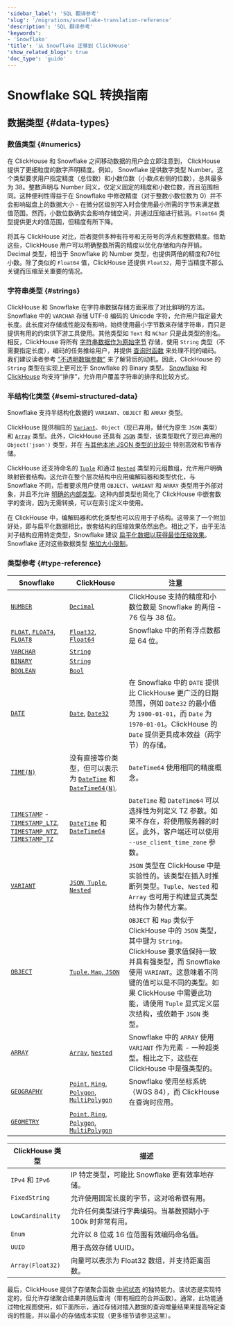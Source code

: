 ```yaml
---
'sidebar_label': 'SQL 翻译参考'
'slug': '/migrations/snowflake-translation-reference'
'description': 'SQL 翻译参考'
'keywords':
- 'Snowflake'
'title': '从 Snowflake 迁移到 ClickHouse'
'show_related_blogs': true
'doc_type': 'guide'
---
```



# Snowflake SQL 转换指南

## 数据类型 {#data-types}

### 数值类型 {#numerics}

在 ClickHouse 和 Snowflake 之间移动数据的用户会立即注意到，
ClickHouse 提供了更细粒度的数字声明精度。例如，
Snowflake 提供数字类型 Number。这个类型要求用户指定精度（总位数）和小数位数（小数点右侧的位数），总共最多为 38。整数声明与 Number 同义，仅定义固定的精度和小数位数，而且范围相同。这种便利性得益于在 Snowflake 中修改精度（对于整数小数位数为 0）并不会影响磁盘上的数据大小 - 在微分区级别写入时会使用最小所需的字节来满足数值范围。然而，小数位数确实会影响存储空间，并通过压缩进行抵消。`Float64` 类型提供更大的值范围，但精度有所下降。

将其与 ClickHouse 对比，后者提供多种有符号和无符号的浮点和整数精度。借助这些，ClickHouse 用户可以明确整数所需的精度以优化存储和内存开销。Decimal 类型，相当于 Snowflake 的 Number 类型，也提供两倍的精度和76位小数。除了类似的 `Float64` 值，ClickHouse 还提供 `Float32`，用于当精度不那么关键而压缩至关重要的情况。

### 字符串类型 {#strings}

ClickHouse 和 Snowflake 在字符串数据存储方面采取了对比鲜明的方法。Snowflake 中的 `VARCHAR` 存储 UTF-8 编码的 Unicode 字符，允许用户指定最大长度。此长度对存储或性能没有影响，始终使用最小字节数来存储字符串，而只是提供有用的约束供下游工具使用。其他类型如 `Text` 和 `NChar` 只是此类型的别名。相反，ClickHouse 将所有 [字符串数据作为原始字节](/sql-reference/data-types/string) 存储，使用 `String` 类型（不需要指定长度），编码的任务推给用户，并提供 [查询时函数](/sql-reference/functions/string-functions#lengthutf8) 来处理不同的编码。我们建议读者参考 ["不透明数据参数"](https://utf8everywhere.org/#cookie) 来了解背后的动机。因此，ClickHouse 的 `String` 类型在实现上更可比于 Snowflake 的 Binary 类型。 [Snowflake](https://docs.snowflake.com/en/sql-reference/collation) 和 [ClickHouse](/sql-reference/statements/select/order-by#collation-support) 均支持“排序”，允许用户覆盖字符串的排序和比较方式。

### 半结构化类型 {#semi-structured-data}

Snowflake 支持半结构化数据的 `VARIANT`、`OBJECT` 和 `ARRAY` 类型。

ClickHouse 提供相应的 [`Variant`](/sql-reference/data-types/variant)、`Object`（现已弃用，替代为原生 `JSON` 类型）和 [`Array`](/sql-reference/data-types/array) 类型。此外，ClickHouse 还具有 [`JSON`](/sql-reference/data-types/newjson) 类型，该类型取代了现已弃用的 `Object('json')` 类型，并在 [与其他本地 JSON 类型的比较中](https://jsonbench.com/) 特别高效和节省存储。

ClickHouse 还支持命名的 [`Tuple`](/sql-reference/data-types/tuple) 和通过 [`Nested`](/sql-reference/data-types/nested-data-structures/nested) 类型的元组数组，允许用户明确映射嵌套结构。这允许在整个层次结构中应用编解码器和类型优化，与 Snowflake 不同，后者要求用户使用 `OBJECT`、`VARIANT` 和 `ARRAY` 类型用于外部对象，并且不允许 [明确的内部类型](https://docs.snowflake.com/en/sql-reference/data-types-semistructured#characteristics-of-an-object)。这种内部类型也简化了 ClickHouse 中嵌套数字的查询，因为无需转换，可以在索引定义中使用。

在 ClickHouse 中，编解码器和优化类型也可以应用于子结构。这带来了一个附加好处，即与扁平化数据相比，嵌套结构的压缩效果依然出色。相比之下，由于无法对子结构应用特定类型，Snowflake 建议 [扁平化数据以获得最佳压缩效果](https://docs.snowflake.com/en/user-guide/semistructured-considerations#storing-semi-structured-data-in-a-variant-column-vs-flattening-the-nested-structure)。Snowflake 还对这些数据类型 [施加大小限制](https://docs.snowflake.com/en/user-guide/semistructured-considerations#data-size-limitations)。

### 类型参考 {#type-reference}

| Snowflake                                                                                                                                                                                                                                                                                                                                                                                                                                                                       | ClickHouse                                                                                                                                                     | 注意                                                                                                                                                                                                                                                                                                                                                                            |
|---------------------------------------------------------------------------------------------------------------------------------------------------------------------------------------------------------------------------------------------------------------------------------------------------------------------------------------------------------------------------------------------------------------------------------------------------------------------------------|----------------------------------------------------------------------------------------------------------------------------------------------------------------|---------------------------------------------------------------------------------------------------------------------------------------------------------------------------------------------------------------------------------------------------------------------------------------------------------------------------------------------------------------------------------|
| [`NUMBER`](https://docs.snowflake.com/en/sql-reference/data-types-numeric)                                                                                                                                                                                                                                                                                                                                                                                                      | [`Decimal`](/sql-reference/data-types/decimal)                                                                                                                 | ClickHouse 支持的精度和小数位数是 Snowflake 的两倍 - 76 位与 38 位。                                                                                                                                                                                                                                                                                            |
| [`FLOAT`, `FLOAT4`, `FLOAT8`](https://docs.snowflake.com/en/sql-reference/data-types-numeric#data-types-for-floating-point-numbers)                                                                                                                                                                                                                                                                                                                                             | [`Float32`, `Float64`](/sql-reference/data-types/float)                                                                                                        | Snowflake 中的所有浮点数都是 64 位。                                                                                                                                                                                                                                                                                                                                             |
| [`VARCHAR`](https://docs.snowflake.com/en/sql-reference/data-types-text#varchar)                                                                                                                                                                                                                                                                                                                                                                                                | [`String`](/sql-reference/data-types/string)                                                                                                                   |                                                                                                                                                                                                                                                                                                                                                                                 |
| [`BINARY`](https://docs.snowflake.com/en/sql-reference/data-types-text#binary)                                                                                                                                                                                                                                                                                                                                                                                                  | [`String`](/sql-reference/data-types/string)                                                                                                                   |                                                                                                                                                                                                                                                                                                                                                                                 |
| [`BOOLEAN`](https://docs.snowflake.com/en/sql-reference/data-types-logical)                                                                                                                                                                                                                                                                                                                                                                                                     | [`Bool`](/sql-reference/data-types/boolean)                                                                                                                    |                                                                                                                                                                                                                                                                                                                                                                                 |
| [`DATE`](https://docs.snowflake.com/en/sql-reference/data-types-datetime#date)                                                                                                                                                                                                                                                                                                                                                                                                  | [`Date`](/sql-reference/data-types/date), [`Date32`](/sql-reference/data-types/date32)                                                                         | 在 Snowflake 中的 `DATE` 提供比 ClickHouse 更广泛的日期范围，例如 `Date32` 的最小值为 `1900-01-01`，而 `Date` 为 `1970-01-01`。ClickHouse 的 `Date` 提供更具成本效益（两字节）的存储。                                                                                                                                                                                |
| [`TIME(N)`](https://docs.snowflake.com/en/sql-reference/data-types-datetime#time)                                                                                                                                                                                                                                                                                                                                                                                               | 没有直接等价类型，但可以表示为 [`DateTime`](/sql-reference/data-types/datetime) 和 [`DateTime64(N)`](/sql-reference/data-types/datetime64).   | `DateTime64` 使用相同的精度概念。                                                                                                                                                                                                                                                                                                                               |
| [`TIMESTAMP`](https://docs.snowflake.com/en/sql-reference/data-types-datetime#timestamp) - [`TIMESTAMP_LTZ`](https://docs.snowflake.com/en/sql-reference/data-types-datetime#timestamp-ltz-timestamp-ntz-timestamp-tz), [`TIMESTAMP_NTZ`](https://docs.snowflake.com/en/sql-reference/data-types-datetime#timestamp-ltz-timestamp-ntz-timestamp-tz), [`TIMESTAMP_TZ`](https://docs.snowflake.com/en/sql-reference/data-types-datetime#timestamp-ltz-timestamp-ntz-timestamp-tz) | [`DateTime`](/sql-reference/data-types/datetime) 和 [`DateTime64`](/sql-reference/data-types/datetime64)                                                      | `DateTime` 和 `DateTime64` 可以选择性为列定义 TZ 参数。如果不存在，将使用服务器的时区。此外，客户端还可以使用 `--use_client_time_zone` 参数。                                                                                                                                                            |
| [`VARIANT`](https://docs.snowflake.com/en/sql-reference/data-types-semistructured#variant)                                                                                                                                                                                                                                                                                                                                                                                      | [`JSON`, `Tuple`, `Nested`](/interfaces/formats)                                                                                                   | `JSON` 类型在 ClickHouse 中是实验性的。该类型在插入时推断列类型。`Tuple`、`Nested` 和 `Array` 也可用于构建显式类型结构作为替代方案。                                                                                                                                                                              |
| [`OBJECT`](https://docs.snowflake.com/en/sql-reference/data-types-semistructured#object)                                                                                                                                                                                                                                                                                                                                                                                        | [`Tuple`, `Map`, `JSON`](/interfaces/formats)                                                                                                      | `OBJECT` 和 `Map` 类似于 ClickHouse 中的 `JSON` 类型，其中键为 `String`。ClickHouse 要求值保持一致并具有强类型，而 Snowflake 使用 `VARIANT`。这意味着不同键的值可以是不同的类型。如果 ClickHouse 中需要此功能，请使用 `Tuple` 显式定义层次结构，或依赖于 `JSON` 类型。 |
| [`ARRAY`](https://docs.snowflake.com/en/sql-reference/data-types-semistructured#array)                                                                                                                                                                                                                                                                                                                                                                                          | [`Array`](/sql-reference/data-types/array), [`Nested`](/sql-reference/data-types/nested-data-structures/nested)                                                | Snowflake 中的 `ARRAY` 使用 `VARIANT` 作为元素 - 一种超类型。相比之下，这些在 ClickHouse 中是强类型的。                                                                                                                                                                                                                                                         |
| [`GEOGRAPHY`](https://docs.snowflake.com/en/sql-reference/data-types-geospatial#geography-data-type)                                                                                                                                                                                                                                                                                                                                                                            | [`Point`, `Ring`, `Polygon`, `MultiPolygon`](/sql-reference/data-types/geo)                                                                                    | Snowflake 使用坐标系统（WGS 84），而 ClickHouse 在查询时应用。                                                                                                                                                                                                                                                                                          |
| [`GEOMETRY`](https://docs.snowflake.com/en/sql-reference/data-types-geospatial#geometry-data-type)                                                                                                                                                                                                                                                                                                                                                                              | [`Point`, `Ring`, `Polygon`, `MultiPolygon`](/sql-reference/data-types/geo)                                                                                    |                                                                                                                                                                                                                                                                                                                                                                                 |                                                                                                                                                                                                                      |

| ClickHouse 类型   | 描述                                                                                           |
|-------------------|-----------------------------------------------------------------------------------------------------|
| `IPv4` 和 `IPv6` | IP 特定类型，可能比 Snowflake 更有效率地存储。                                                      |
| `FixedString`     | 允许使用固定长度的字节，这对哈希很有用。                                                             |
| `LowCardinality`  | 允许任何类型进行字典编码。当基数预期小于 100k 时非常有用。                                             |
| `Enum`            | 允许以 8 位或 16 位范围有效编码命名值。                                                              |
| `UUID`            | 用于高效存储 UUID。                                                                                 |
| `Array(Float32)`  | 向量可以表示为 Float32 数组，并支持距离函数。                                                         |

最后，ClickHouse 提供了存储聚合函数 [中间状态](/sql-reference/data-types/aggregatefunction) 的独特能力。该状态是实现特定的，但允许存储聚合结果并随后查询（带有相应的合并函数）。通常，此功能通过物化视图使用，如下面所示，通过存储对插入数据的查询增量结果来提高特定查询的性能，并以最小的存储成本实现（更多细节请参见这里）。
